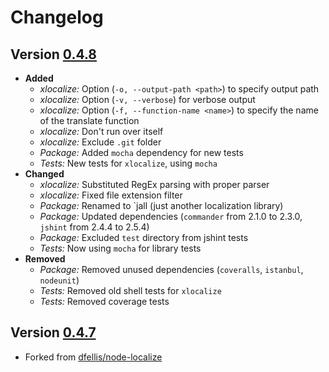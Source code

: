 Changelog
=========

## Version [0.4.8](https://github.com/Larnixva/jall/releases/tag/v0.4.8)
- **Added**
  - _xlocalize:_ Option (`-o, --output-path <path>`) to specify output path
  - _xlocalize:_ Option (`-v, --verbose`) for verbose output
  - _xlocalize:_ Option (`-f, --function-name <name>`) to specify the name of the translate function
  - _xlocalize:_ Don't run over itself
  - _xlocalize:_ Exclude `.git` folder
  - _Package:_ Added `mocha` dependency for new tests
  - _Tests:_ New tests for `xlocalize`, using `mocha`
- **Changed**
  - _xlocalize:_ Substituted RegEx parsing with proper parser
  - _xlocalize:_ Fixed file extension filter
  - _Package:_ Renamed to `jall (just another localization library)
  - _Package:_ Updated dependencies (`commander` from 2.1.0 to 2.3.0, `jshint` from 2.4.4 to 2.5.4)
  - _Package:_ Excluded `test` directory from jshint tests
  - _Tests:_ Now using `mocha` for library tests
- **Removed**
  - _Package:_ Removed unused dependencies (`coveralls`, `istanbul`, `nodeunit`)
  - _Tests:_ Removed old shell tests for `xlocalize`
  - _Tests:_ Removed coverage tests

## Version [0.4.7](https://github.com/Larnixva/jall/releases/tag/v0.4.7)
- Forked from [dfellis/node-localize](https://github.com/dfellis/node-localize)